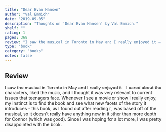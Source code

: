 ```yaml
---
title: "Dear Evan Hansen"
author: "Val Emmich"
date: "2019-09-05"
description: "Thoughts on 'Dear Evan Hansen' by Val Emmich."
shelf: ""
rating: 1
pages: 368
review: "I saw the musical in Toronto in May and I really enjoyed it – I cared about the characters, liked the music, and I thought it was very relevant to current issues that teenagers face. Whenever I see a movie or show I really enjoy, my instinct is to find the book and see what new facets of the story it introduces - this book, as I found out after reading it, was based off of the musical, so it doesn't really have anything new in it other than more depth for Connor (which was good). Since I was hoping for a lot more, I was pretty disappointed with the book."
type: "book"
category: "books"
notes: false
---
```


## Review

I saw the musical in Toronto in May and I really enjoyed it – I cared about the characters, liked the music, and I thought it was very relevant to current issues that teenagers face. Whenever I see a movie or show I really enjoy, my instinct is to find the book and see what new facets of the story it introduces - this book, as I found out after reading it, was based off of the musical, so it doesn't really have anything new in it other than more depth for Connor (which was good). Since I was hoping for a lot more, I was pretty disappointed with the book.
